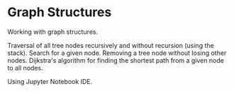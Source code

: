 # Graph Structures

Working with graph structures.

Traversal of all tree nodes recursively and without recursion (using the stack).
Search for a given node. Removing a tree node without losing other nodes.
Dijkstra's algorithm for finding the shortest path from a given node to all nodes.

Using Jupyter Notebook IDE.